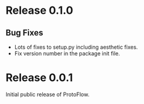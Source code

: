 # Release 0.1.0

## Bug Fixes

* Lots of fixes to setup.py including aesthetic fixes.
* Fix version number in the package init file.

# Release 0.0.1

Initial public release of ProtoFlow.
